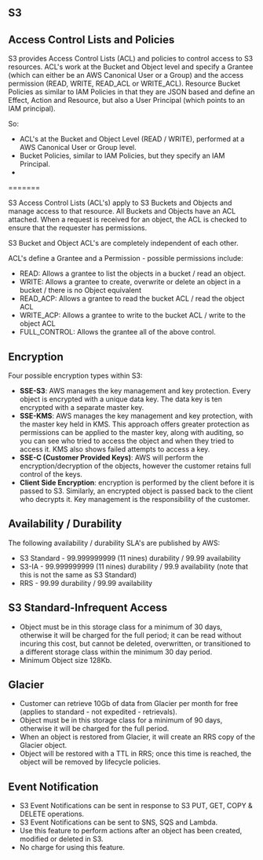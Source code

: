 ## S3

## Access Control Lists and Policies

S3 provides Access Control Lists (ACL) and policies to control access to S3 resources. ACL's work at the Bucket and Object level and specify a Grantee (which can either be an AWS Canonical User or a Group) and the access permission (READ, WRITE, READ_ACL or WRITE_ACL). Resource Bucket Policies as similar to IAM Policies in that they are JSON based and define an Effect, Action and Resource, but also a User Principal (which points to an IAM principal). 

So:
- ACL's at the Bucket and Object Level (READ / WRITE), performed at a AWS Canonical User or Group level.
- Bucket Policies, similar to IAM Policies, but they specify an IAM Principal.
- 

=======

S3 Access Control Lists (ACL's) apply to S3 Buckets and Objects and manage access to that resource. All Buckets and Objects have an ACL attached. When a request is received for an object, the ACL is checked to ensure that the requester has permissions.

S3 Bucket and Object ACL's are completely independent of each other.

ACL's define a Grantee and a Permission - possible permissions include:
- READ: Allows a grantee to list the objects in a bucket / read an object.
- WRITE: Allows a grantee to create, overwrite or delete an object in a bucket / there is no Object equivalent
- READ_ACP: Allows a grantee to read the bucket ACL / read the object ACL
- WRITE_ACP: Allows a grantee to write to the bucket ACL / write to the object ACL
- FULL_CONTROL: Allows the grantee all of the above control.

## Encryption

Four possible encryption types within S3:

- **SSE-S3**: AWS manages the key management and key protection. Every object is encrypted with a unique data key. The data key is ten encrypted with a separate master key.
- **SSE-KMS**: AWS manages the key management and key protection, with the master key held in KMS. This approach offers greater protection as permissions can be applied to the master key, along with auditing, so you can see who tried to access the object and when they tried to access it. KMS also shows failed attempts to access a key.
- **SSE-C (Customer Provided Keys)**: AWS will perform the encryption/decryption of the objects, however the customer retains full control of the keys.
- **Client Side Encryption**: encryption is performed by the client before it is passed to S3. Similarly, an encrypted object is passed back to the client who decrypts it. Key management is the responsibility of the customer.


## Availability / Durability

The following availability / durability SLA's are published by AWS:

- S3 Standard - 99.999999999 (11 nines) durability / 99.99 availability
- S3-IA - 99.999999999 (11 nines) durability / 99.9 availability (note that this is not the same as S3 Standard)
- RRS - 99.99 durability / 99.99 availability

## S3 Standard-Infrequent Access
- Object must be in this storage class for a minimum of 30 days, otherwise it will be charged for the full period; it can be read without incuring this cost, but cannot be deleted, overwritten, or transitioned to a different storage class within the minimum 30 day period.
- Minimum Object size 128Kb.

## Glacier
- Customer can retrieve 10Gb of data from Glacier per month for free (applies to standard - not expedited - retrievals).
- Object must be in this storage class for a minimum of 90 days, otherwise it will be charged for the full period.
- When an object is restored from Glacier, it will create an RRS copy of the Glacier object.
- Object will be restored with a TTL in RRS; once this time is reached, the object will be removed by lifecycle policies.

## Event Notification
- S3 Event Notifications can be sent in response to S3 PUT, GET, COPY & DELETE operations.
- S3 Event Notifications can be sent to SNS, SQS and Lambda.
- Use this feature to perform actions after an object has been created, modified or deleted in S3.
- No charge for using this feature.
